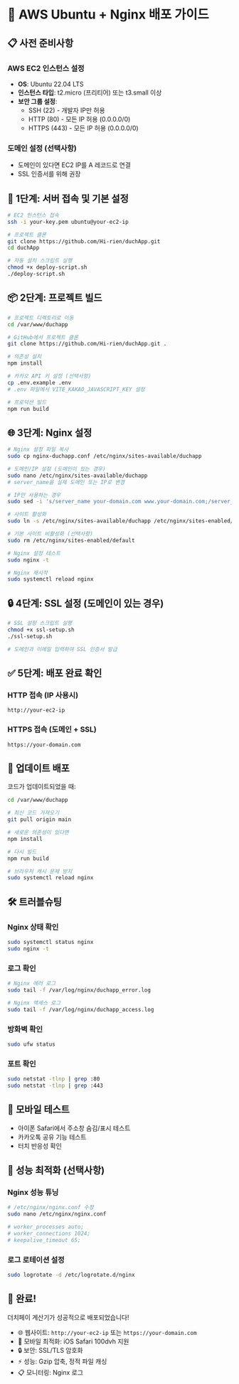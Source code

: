# 🚀 AWS Ubuntu + Nginx 배포 가이드

## 📋 사전 준비사항

### AWS EC2 인스턴스 설정
- **OS**: Ubuntu 22.04 LTS
- **인스턴스 타입**: t2.micro (프리티어) 또는 t3.small 이상
- **보안 그룹 설정**:
  - SSH (22) - 개발자 IP만 허용
  - HTTP (80) - 모든 IP 허용 (0.0.0.0/0)
  - HTTPS (443) - 모든 IP 허용 (0.0.0.0/0)

### 도메인 설정 (선택사항)
- 도메인이 있다면 EC2 IP를 A 레코드로 연결
- SSL 인증서를 위해 권장

## 🔧 1단계: 서버 접속 및 기본 설정

```bash
# EC2 인스턴스 접속
ssh -i your-key.pem ubuntu@your-ec2-ip

# 프로젝트 클론
git clone https://github.com/Hi-rien/duchApp.git
cd duchApp

# 자동 설치 스크립트 실행
chmod +x deploy-script.sh
./deploy-script.sh
```

## 📦 2단계: 프로젝트 빌드

```bash
# 프로젝트 디렉토리로 이동
cd /var/www/duchapp

# GitHub에서 프로젝트 클론
git clone https://github.com/Hi-rien/duchApp.git .

# 의존성 설치
npm install

# 카카오 API 키 설정 (선택사항)
cp .env.example .env
# .env 파일에서 VITE_KAKAO_JAVASCRIPT_KEY 설정

# 프로덕션 빌드
npm run build
```

## 🌐 3단계: Nginx 설정

```bash
# Nginx 설정 파일 복사
sudo cp nginx-duchapp.conf /etc/nginx/sites-available/duchapp

# 도메인/IP 설정 (도메인이 있는 경우)
sudo nano /etc/nginx/sites-available/duchapp
# server_name을 실제 도메인 또는 IP로 변경

# IP만 사용하는 경우
sudo sed -i 's/server_name your-domain.com www.your-domain.com;/server_name your-ec2-ip;/' /etc/nginx/sites-available/duchapp

# 사이트 활성화
sudo ln -s /etc/nginx/sites-available/duchapp /etc/nginx/sites-enabled/

# 기본 사이트 비활성화 (선택사항)
sudo rm /etc/nginx/sites-enabled/default

# Nginx 설정 테스트
sudo nginx -t

# Nginx 재시작
sudo systemctl reload nginx
```

## 🔒 4단계: SSL 설정 (도메인이 있는 경우)

```bash
# SSL 설정 스크립트 실행
chmod +x ssl-setup.sh
./ssl-setup.sh

# 도메인과 이메일 입력하여 SSL 인증서 발급
```

## ✅ 5단계: 배포 완료 확인

### HTTP 접속 (IP 사용시)
```
http://your-ec2-ip
```

### HTTPS 접속 (도메인 + SSL)
```
https://your-domain.com
```

## 🔄 업데이트 배포

코드가 업데이트되었을 때:

```bash
cd /var/www/duchapp

# 최신 코드 가져오기
git pull origin main

# 새로운 의존성이 있다면
npm install

# 다시 빌드
npm run build

# 브라우저 캐시 문제 방지
sudo systemctl reload nginx
```

## 🛠️ 트러블슈팅

### Nginx 상태 확인
```bash
sudo systemctl status nginx
sudo nginx -t
```

### 로그 확인
```bash
# Nginx 에러 로그
sudo tail -f /var/log/nginx/duchapp_error.log

# Nginx 액세스 로그
sudo tail -f /var/log/nginx/duchapp_access.log
```

### 방화벽 확인
```bash
sudo ufw status
```

### 포트 확인
```bash
sudo netstat -tlnp | grep :80
sudo netstat -tlnp | grep :443
```

## 📱 모바일 테스트

- 아이폰 Safari에서 주소창 숨김/표시 테스트
- 카카오톡 공유 기능 테스트
- 터치 반응성 확인

## 🔧 성능 최적화 (선택사항)

### Nginx 성능 튜닝
```bash
# /etc/nginx/nginx.conf 수정
sudo nano /etc/nginx/nginx.conf

# worker_processes auto;
# worker_connections 1024;
# keepalive_timeout 65;
```

### 로그 로테이션 설정
```bash
sudo logrotate -d /etc/logrotate.d/nginx
```

## 🚀 완료!

더치페이 계산기가 성공적으로 배포되었습니다!

- 🌐 웹사이트: `http://your-ec2-ip` 또는 `https://your-domain.com`
- 📱 모바일 최적화: iOS Safari 100dvh 지원
- 🔒 보안: SSL/TLS 암호화
- ⚡ 성능: Gzip 압축, 정적 파일 캐싱
- 📋 모니터링: Nginx 로그 